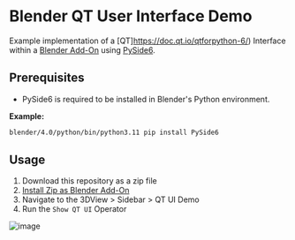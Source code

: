 # Blender QT User Interface Demo

Example implementation of a [QT]https://doc.qt.io/qtforpython-6/) Interface within a [Blender Add-On](https://docs.blender.org/manual/en/latest/editors/preferences/addons.html) using [PySide6](https://pypi.org/project/PySide6/). 

## Prerequisites
- PySide6 is required to be installed in Blender's Python environment.

**Example:**
```bash
blender/4.0/python/bin/python3.11 pip install PySide6
```

## Usage
1. Download this repository as a zip file
2. [Install Zip as Blender Add-On](https://docs.blender.org/manual/en/latest/editors/preferences/addons.html#installing-add-ons)
3. Navigate to the 3DView > Sidebar > QT UI Demo
4. Run the `Show QT UI` Operator

![image](https://github.com/NickTiny/blender_qt_ui_demo/assets/86638335/1b92278d-dfd8-4151-9fc8-89224c3d2624)
